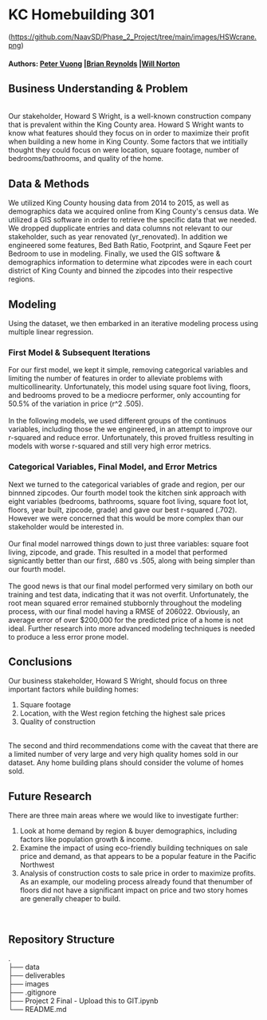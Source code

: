 # KC Homebuilding 301
(https://github.com/NaavSD/Phase_2_Project/tree/main/images/HSWcrane.png)
#### Authors: [Peter Vuong](https://github.com/petercvuong) |[Brian Reynolds](https://github.com/NaavSD) |[Will Norton](https://github.com/Noptov)

## Business Understanding & Problem
<br>
Our stakeholder, Howard S Wright, is a well-known construction company that is prevalent within the King County area. Howard S Wright wants to know what features should they focus on in order to maximize their profit when building a new home in King County.
Some factors that we intitially thought they could focus on were location, square footage, number of bedrooms/bathrooms, and quality of the home.

## Data & Methods

We utilized King County housing data from 2014 to 2015, as well as demographics data we acquired online from King County's census data. We utilized a GIS software in order to retrieve the specific data that we needed.  We dropped dupplicate entries and data columns not relevant to our stakeholder, such as year renovated (yr_renovated).  In addition we engineered some features, Bed Bath Ratio, Footprint, and Sqaure Feet per Bedroom to use in modeling.  Finally, we used the GIS software & demographics information to determine what zipcodes were in each court district of King County and binned the zipcodes into their respective regions.

## Modeling

Using the dataset, we then embarked in an iterative modeling process using multiple linear regression.  

### First Model & Subsequent Iterations

For our first model, we kept it simple, removing categorical variables and limiting the number of features in order to alleviate problems with multicollinearity.  Unfortunately, this model using square foot living, floors, and bedrooms proved to be a mediocre performer, only accounting for 50.5% of the variation in price (r^2 .505). <br>
<br>
In the following models, we used different groups of the continuos variables, including those the we engineered, in an attempt to improve our r-squared and reduce error.  Unfortunately, this proved fruitless resulting in models with worse r-squared and still very high error metrics.

### Categorical Variables, Final Model, and Error Metrics
Next we turned to the categorical variables of grade and region, per our binnned zipcodes.  Our fourth model took the kitchen sink approach with eight variables (bedrooms, bathrooms, square foot living, square foot lot, floors, year built, zipcode, grade) and gave our best r-squared (.702).  However we were concerned that this would be more complex than our stakeholder would be interested in.  <br>
<br>
Our final model narrowed things down to just three variables: square foot living, zipcode, and grade.  This resulted in a model that performed signicantly better than our first, .680 vs .505, along with being simpler than our fourth model.  <br>
<br>
The good news is that our final model performed very similary on both our training and test data, indicating that it was not overfit.  Unfortunately, the root mean squared error remained stubbornly throughout the modeling process, with our final model having a RMSE of 206022.  Obviously, an average error of over $200,000 for the predicted price of a home is not ideal.  Further research into more advanced modeling techniques is needed to produce a less error prone model.

## Conclusions

Our business stakeholder, Howard S Wright, should focus on three important factors while building homes:<br>
1) Square footage <br>
2) Location, with the West region fetching the highest sale prices<br>
3) Quality of construction<br>
<br>
The second and third recommendations come with the caveat that there are a limited number of very large and very high quality homes sold in our dataset.  Any home building plans should consider the volume of homes sold.

## Future Research

There are three main areas where we would like to investigate further:
1) Look at home demand by region & buyer demographics, including factors like population growth & income.
2) Examine the impact of using eco-friendly building techniques on sale price and demand, as that appears to be a popular feature in the Pacific Northwest
3) Analysis of construction costs to sale price in order to maximize profits.  As an example, our modeling process already found that thenumber of floors did not have a significant impact on price and two story homes are generally cheaper to build.
<br>

## Repository Structure
. <br>
├── data <br>
├── deliverables <br>
├── images <br>
├── .gitignore <br>
├── Project 2 Final - Upload this to GIT.ipynb <br>
└── README.md <br>
